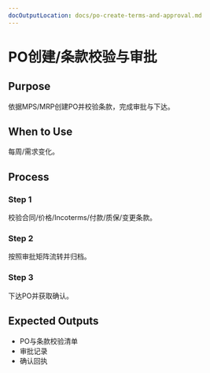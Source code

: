 ```yaml
---
docOutputLocation: docs/po-create-terms-and-approval.md
---
```


# PO创建/条款校验与审批

## Purpose

依据MPS/MRP创建PO并校验条款，完成审批与下达。

## When to Use

每周/需求变化。

## Process

### Step 1

校验合同/价格/Incoterms/付款/质保/变更条款。

### Step 2

按照审批矩阵流转并归档。

### Step 3

下达PO并获取确认。

## Expected Outputs

- PO与条款校验清单
- 审批记录
- 确认回执
